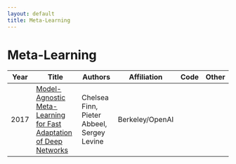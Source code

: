 ```yaml
---
layout: default
title: Meta-Learning
---
```


# Meta-Learning

| Year | Title | Authors | Affiliation | Code | Other |
| --- | --- | --- | --- | --- | --- |
| 2017 | [Model-Agnostic Meta-Learning for Fast Adaptation of Deep Networks](papers/maml_finn_levine.pdf "We propose an algorithm for meta-learning that is model-agnostic, in the sense that it is compatible with any model trained with gradient descent and applicable to a variety of different learning problems, including classification, regression, and reinforcement learning. The goal of meta-learning is to train a model on a variety of learning tasks, such that it can solve new learning tasks using only a small number of training samples. In our approach, the parameters of the model are explicitly trained such that a small number of gradient steps with a small amount of training data from a new task will produce good generalization performance on that task. In effect, our method trains the model to be easy to fine-tune. We demonstrate that this approach leads to state-of-the-art performance on two fewshot image classification benchmarks, produces good results on few-shot regression, and accelerates fine-tuning for policy gradient reinforcement learning with neural network policies.") | Chelsea Finn, Pieter Abbeel, Sergey Levine | Berkeley/OpenAI | | |